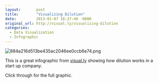 ```yaml
---
layout:       post
title:        "Visualizing Dilution"
date:         2013-01-07 16:27:49 -0800
original_url: http://visual.ly/visualizing-dilution
categories:
  - Data Visualization
  - Infographic
---
```


  ![884a216d513be435ac2046ee0ccb6e74.png](/attachments/884a216d513be435ac2046ee0ccb6e74/image.png) 

 This is a great infographic from  [visual.ly](http://visual.ly)  showing how dilution works in a start up company.

 Click through for the full graphic.

 
